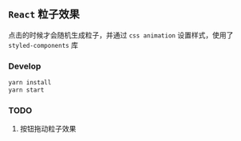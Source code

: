 ## `React` 粒子效果

点击的时候才会随机生成粒子，并通过 `css animation` 设置样式，使用了 `styled-components` 库

### Develop
```bash
yarn install
yarn start
```
### TODO
1. 按钮拖动粒子效果
